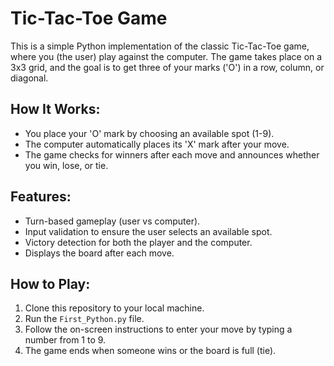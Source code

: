 # Tic-Tac-Toe Game

This is a simple Python implementation of the classic Tic-Tac-Toe game, where you (the user) play against the computer. The game takes place on a 3x3 grid, and the goal is to get three of your marks ('O') in a row, column, or diagonal.

## How It Works:
- You place your 'O' mark by choosing an available spot (1-9).
- The computer automatically places its 'X' mark after your move.
- The game checks for winners after each move and announces whether you win, lose, or tie.

## Features:
- Turn-based gameplay (user vs computer).
- Input validation to ensure the user selects an available spot.
- Victory detection for both the player and the computer.
- Displays the board after each move.

## How to Play:
1. Clone this repository to your local machine.
2. Run the `First_Python.py` file.
3. Follow the on-screen instructions to enter your move by typing a number from 1 to 9.
4. The game ends when someone wins or the board is full (tie).

